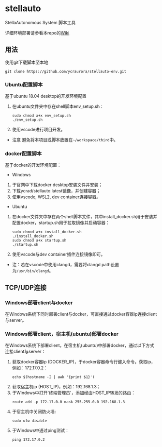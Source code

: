 # stellauto
StellaAutonomous System 脚本工具

详细环境部署请参看本repo的[Wiki](https://github.com/ycraurora/stellauto-env/wiki)

## 用法
使用git下载脚本至本地
```
git clone https://github.com/ycraurora/stellauto-env.git
```

### Ubuntu配置脚本
基于ubuntu 18.04 desktop的开发环境配置
1. 在ubuntu文件夹中存在shell脚本env_setup.sh：
   ```
   sudo chmod a+x env_setup.sh
   ./env_setup.sh
   ```
2. 使用vscode进行项目开发。

- 注意
避免将本项目或脚本放置在`~/workspace/third`中。

### docker配置脚本
基于docker的开发环境配置：
- Windows
1. 于官网中下载docker desktop安装文件并安装；
2. 下载ycrad/stellauto:latest镜像，并创建容器；
3. 使用vscode, WSL2, dev container连接容器。
- Ubuntu
1. 在docker文件夹中存在两个shell脚本文件，其中install_docker.sh用于安装并配置docker，startup.sh用于拉取镜像并启动容器：
   ```
   sudo chmod a+x install_docker.sh
   ./install_docker.sh
   sudo chmod a+x startup.sh
   ./startup.sh
   ```
2. 使用vscode与dev container插件连接镜像即可。

- 注：若在vscode中使用clangd，需要将clangd path设置为`/usr/bin/clangd`。

## TCP/UDP连接
### Windows部署client与docker
在Windows系统下同时部署client与docker，可直接通过docker容器ip连接client与server。
### Windows部署client，宿主机(ubuntu)部署docker
在Windows系统下部署client，在宿主机(ubuntu)中部署docker，通过以下方式连接client与server：
1. 获取docker容器ip (DOCKER_IP)，于docker容器命令行键入命令，获取ip，例如：172.17.0.2：
   ```
   echo $(hostname -I | awk '{print $1}')
   ```
2. 获取宿主机ip (HOST_IP)，例如：192.168.1.3；
3. 于Windows中打开'终端管理员'，添加经由HOST_IP转发的路由：
   ```
   route add -p 172.17.0.0 mask 255.255.0.0 192.168.1.3
   ```
4. 于宿主机中关闭防火墙:
   ```
   sudo ufw disable
   ```
5. 于Windows中通过ping测试：
   ```
   ping 172.17.0.2
   ```
